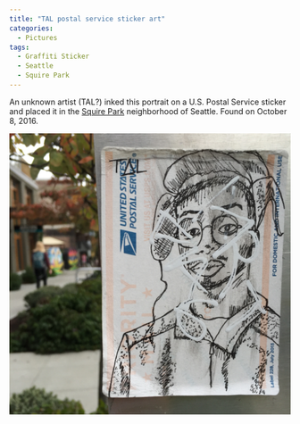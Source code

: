 ```yaml
---
title: "TAL postal service sticker art"
categories:
  - Pictures
tags:
  - Graffiti Sticker
  - Seattle
  - Squire Park
---
```


An unknown artist (TAL?) inked this portrait on a U.S. Postal Service sticker and placed it in the [Squire Park](https://en.wikipedia.org/wiki/Squire_Park,_Seattle) neighborhood of Seattle. Found on October 8, 2016.

![An ink drawing of a man wearing a hat and glasses. The drawing is on a U.S. Postal Service priority mail sticker attached to the back of a street sign. In the distance a woman is walking on the sidewalk.](/assets/images/2016/2016-10-08-tal-postal-service-sticker-art.jpg)